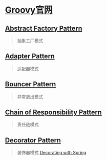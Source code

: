 # [Groovy官网](http://www.groovy-lang.org/design-patterns.html)

## [Abstract Factory Pattern](src/main/groovy/org/bougainvilleas/ilg/designpattern/abstract_factory.groovy)

> 抽象工厂模式

## [Adapter Pattern](src/main/groovy/org/bougainvilleas/ilg/designpattern/adapter.groovy)

> 适配器模式

## [Bouncer Pattern](src/main/groovy/org/bougainvilleas/ilg/designpattern/bouncer.groovy)

> 异常退出模式

## [Chain of Responsibility Pattern](src/main/groovy/org/bougainvilleas/ilg/designpattern/responsibility.groovy)

> 责任链模式

## [Decorator Pattern](src/main/groovy/org/bougainvilleas/ilg/designpattern/decorator.groovy)

> 装饰器模式
> [Decorating with Spring](src/main/resources/spring/decorator.groovy)
